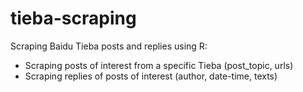 # tieba-scraping
Scraping Baidu Tieba posts and replies using R:
- Scraping posts of interest from a specific Tieba (post_topic, urls)
- Scraping replies of posts of interest (author, date-time, texts)
